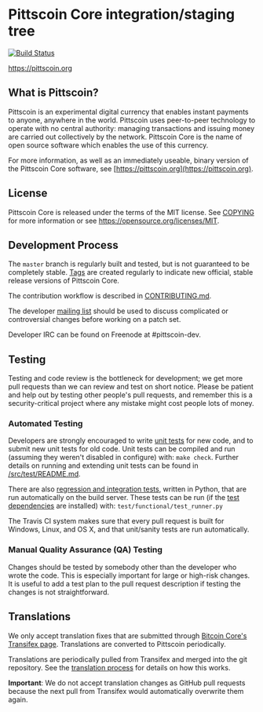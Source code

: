 Pittscoin Core integration/staging tree
=====================================

[![Build Status](https://travis-ci.org/pittscoin-project/pittscoin.svg?branch=master)](https://travis-ci.org/pittscoin-project/pittscoin)

https://pittscoin.org

What is Pittscoin?
----------------

Pittscoin is an experimental digital currency that enables instant payments to
anyone, anywhere in the world. Pittscoin uses peer-to-peer technology to operate
with no central authority: managing transactions and issuing money are carried
out collectively by the network. Pittscoin Core is the name of open source
software which enables the use of this currency.

For more information, as well as an immediately useable, binary version of
the Pittscoin Core software, see [https://pittscoin.org](https://pittscoin.org).

License
-------

Pittscoin Core is released under the terms of the MIT license. See [COPYING](COPYING) for more
information or see https://opensource.org/licenses/MIT.

Development Process
-------------------

The `master` branch is regularly built and tested, but is not guaranteed to be
completely stable. [Tags](https://github.com/pittscoin-project/pittscoin/tags) are created
regularly to indicate new official, stable release versions of Pittscoin Core.

The contribution workflow is described in [CONTRIBUTING.md](CONTRIBUTING.md).

The developer [mailing list](https://groups.google.com/forum/#!forum/pittscoin-dev)
should be used to discuss complicated or controversial changes before working
on a patch set.

Developer IRC can be found on Freenode at #pittscoin-dev.

Testing
-------

Testing and code review is the bottleneck for development; we get more pull
requests than we can review and test on short notice. Please be patient and help out by testing
other people's pull requests, and remember this is a security-critical project where any mistake might cost people
lots of money.

### Automated Testing

Developers are strongly encouraged to write [unit tests](src/test/README.md) for new code, and to
submit new unit tests for old code. Unit tests can be compiled and run
(assuming they weren't disabled in configure) with: `make check`. Further details on running
and extending unit tests can be found in [/src/test/README.md](/src/test/README.md).

There are also [regression and integration tests](/test), written
in Python, that are run automatically on the build server.
These tests can be run (if the [test dependencies](/test) are installed) with: `test/functional/test_runner.py`

The Travis CI system makes sure that every pull request is built for Windows, Linux, and OS X, and that unit/sanity tests are run automatically.

### Manual Quality Assurance (QA) Testing

Changes should be tested by somebody other than the developer who wrote the
code. This is especially important for large or high-risk changes. It is useful
to add a test plan to the pull request description if testing the changes is
not straightforward.

Translations
------------

We only accept translation fixes that are submitted through [Bitcoin Core's Transifex page](https://www.transifex.com/projects/p/bitcoin/).
Translations are converted to Pittscoin periodically.

Translations are periodically pulled from Transifex and merged into the git repository. See the
[translation process](doc/translation_process.md) for details on how this works.

**Important**: We do not accept translation changes as GitHub pull requests because the next
pull from Transifex would automatically overwrite them again.
